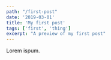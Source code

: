 ```yaml
---
path: "/first-post"
date: '2019-03-01'
title: 'My first post'
tags: ['first', 'thing']
excerpt: "A preview of my first post"
---
```


Lorem ispum.
